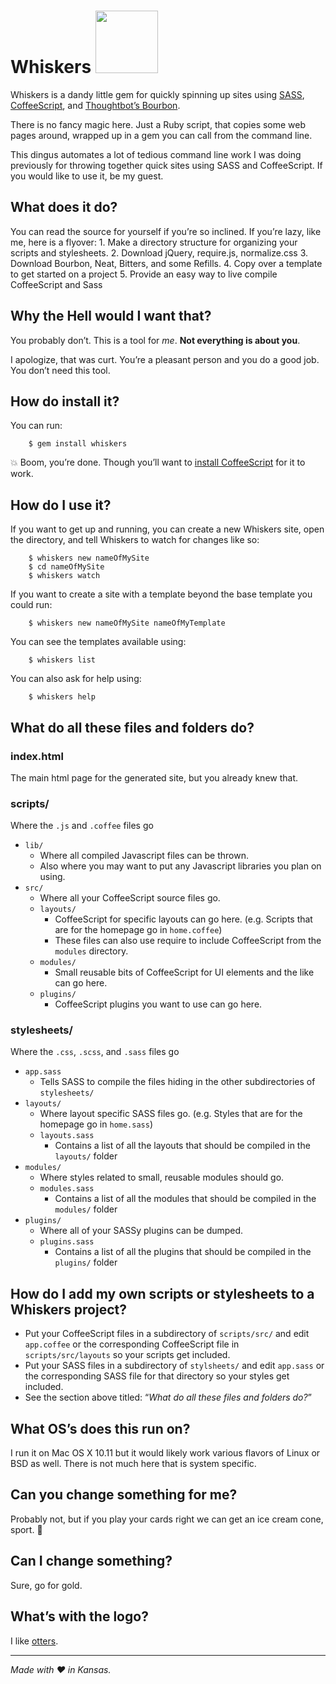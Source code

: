 Whiskers <img src="https://raw.githubusercontent.com/zaneswafford/whiskers/master/whiskers.png" height="100"> 
========

Whiskers is a dandy little gem for quickly spinning up sites using [SASS](http://sass-lang.com), [CoffeeScript](http://coffeescript.org), and [Thoughtbot’s Bourbon](http://bourbon.io).

There is no fancy magic here. Just a Ruby script, that copies some web pages around, wrapped up in a gem you can call from the command line.

This dingus automates a lot of tedious command line work I was doing previously for throwing together quick sites using SASS and CoffeeScript.
If you would like to use it, be my guest.

## What does it do?
You can read the source for yourself if you’re so inclined. If you’re lazy, like me, here is a flyover:
	1. Make a directory structure for organizing your scripts and stylesheets.
	2. Download jQuery, require.js, normalize.css
	3. Download Bourbon, Neat, Bitters, and some Refills.
	4. Copy over a template to get started on a project
	5. Provide an easy way to live compile CoffeeScript and Sass


## Why the Hell would I want that?
You probably don’t. This is a tool for *me*. **Not everything is about you**. 

I apologize, that was curt. You’re a pleasant person and you do a good job. You don’t need this tool.

## How do install it?
You can run:
```
	$ gem install whiskers
```

💥 Boom, you’re done. Though you’ll want to [install CoffeeScript](http://coffeescript.org/#installation) for it to work.

## How do I use it?
If you want to get up and running, you can create a new Whiskers site, open the directory, and tell Whiskers to watch for changes like so:

```
	$ whiskers new nameOfMySite
	$ cd nameOfMySite
	$ whiskers watch
```

If you want to create a site with a template beyond the base template you could run:
```
	$ whiskers new nameOfMySite nameOfMyTemplate
```

You can see the templates available using:
```
	$ whiskers list
```

You can also ask for help using:
```
	$ whiskers help
```

## What do all these files and folders do?
### index.html
The main html page for the generated site, but you already knew that.
	
### scripts/
Where the `.js` and `.coffee` files go
- `lib/`
	- Where all compiled Javascript files can be thrown.
	- Also where you may want to put any Javascript libraries you plan on using.
- `src/`
	- Where all your CoffeeScript source files go.
	- `layouts/`
		- CoffeeScript for specific layouts can go here. (e.g. Scripts that are for the homepage go in `home.coffee`)
		- These files can also use require to include CoffeeScript from the `modules` directory.
	- `modules/`
		- Small reusable bits of CoffeeScript for UI elements and the like can go here.
	- `plugins/`
		- CoffeeScript plugins you want to use can go here.

### stylesheets/ 
Where the `.css`, `.scss`, and `.sass` files go
- `app.sass`
	- Tells SASS to compile the files hiding in the other subdirectories of `stylesheets/`
- `layouts/`
	- Where layout specific SASS files go. (e.g. Styles that are for the homepage go in `home.sass`)
	- `layouts.sass`
		- Contains a list of all the layouts that should be compiled in the `layouts/` folder
- `modules/`
	- Where styles related to small, reusable modules should go.
	- `modules.sass`
		- Contains a list of all the modules that should be compiled in the `modules/` folder
- `plugins/`
	- Where all of your SASSy plugins can be dumped.
	- `plugins.sass`
		- Contains a list of all the plugins that should be compiled in the `plugins/` folder
	
## How do I add my own scripts or stylesheets to a Whiskers project?
- Put your CoffeeScript files in a subdirectory of `scripts/src/` and edit `app.coffee` or the corresponding CoffeeScript file in `scripts/src/layouts` so your scripts get included.
- Put your SASS files in a subdirectory of `stylsheets/` and edit `app.sass` or the corresponding SASS file for that directory so your styles get included.
- See the section above titled: “*What do all these files and folders do?*”

## What OS’s does this run on?
I run it on Mac OS X 10.11 but it would likely work various flavors of Linux or BSD as well. There is not much here that is system specific.

## Can you change something for me?
Probably not, but if you play your cards right we can get an ice cream cone, sport. 🍨

## Can I change something?
Sure, go for gold.

## What’s with the logo?
I like [otters](https://otters.io). 


- - -

*Made with ❤️ in Kansas.*
